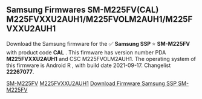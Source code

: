 <h2>Samsung Firmwares SM-M225FV(CAL) M225FVXXU2AUH1/M225FVOLM2AUH1/M225FVXXU2AUH1</h2>
Download the Samsung firmware for the ✅ <strong>Samsung SSP </strong> ⭐ <strong>SM-M225FV</strong> with product code <strong>CAL</strong> . This firmware has version number PDA <strong>M225FVXXU2AUH1</strong> and CSC M225FVOLM2AUH1. The operating system of this firmware is Android R , with build date 2021-09-17. Changelist <strong>22267077</strong>.


[SM-M225FV](https://samfirm.shop/samsung/model/SM-M225FV)
[M225FVXXU2AUH1](https://samfirm.shop/samsung/pda/M225FVXXU2AUH1)
[Download Firmware Samsung SSP SM-M225FV](https://samfirm.shop/samsung/firmware/460674)
